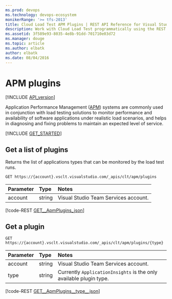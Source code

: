 ```yaml
---
ms.prod: devops
ms.technology: devops-ecosystem
monikerRange: '>= tfs-2013'
title: Cloud Load Test APM Plugins | REST API Reference for Visual Studio Team Services 
description: Work with Cloud Load Test programmatically using the REST APIs for Visual Studio Team Services .
ms.assetid: 3f589e93-8035-4e8b-91dd-701710e03d72
ms.manager: douge
ms.topic: article
ms.author: elbatk
author: elbatk
ms.date: 08/04/2016
---
```


# APM plugins
[!INCLUDE [API_version](../_data/version.md)]

Application Performance Management ([APM](https://en.wikipedia.org/wiki/Application_performance_management)) systems are
commonly used in conjunction with load testing solutions to
monitor performance and availability of software applications under realistic load scenarios, and helps in diagnosing
and fixing problems to maintain an expected level of service.

[!INCLUDE [GET_STARTED](../_data/get-started.md)]

## Get a list of plugins

Returns the list of applications types that can be monitored by the load test runs.

```no-highlight
GET https://{account}.vsclt.visualstudio.com/_apis/clt/apm/plugins
```

| Parameter       | Type    | Notes
|:----------------|:--------|:-------------------------------------------------------------------------------------------------------------
| account         | string  | Visual Studio Team Services account.

[!code-REST [GET__ApmPlugins_json](./_data/apmplugins/GET__ApmPlugins.json)]

## Get a plugin

```no-highlight
GET https://{account}.vsclt.visualstudio.com/_apis/clt/apm/plugins/{type}
```

| Parameter       | Type    | Notes
|:----------------|:--------|:-------------------------------------------------------------------------------------------------------------
| account         | string  | Visual Studio Team Services account.
| type            | string  | Currently ```ApplicationInsights``` is the only available plugin type.

[!code-REST [GET__ApmPlugins__type__json](./_data/apmplugins/GET__ApmPlugins__type_.json)]


